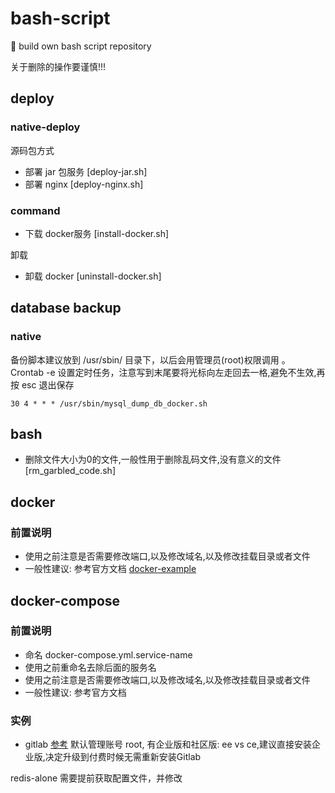 # bash-script
🧠 build own bash script repository

关于删除的操作要谨慎!!!



## deploy

### native-deploy
源码包方式
- 部署 jar 包服务 [deploy-jar.sh]
- 部署 nginx [deploy-nginx.sh]

### command
- 下载 docker服务 [install-docker.sh]

卸载
- 卸载 docker [uninstall-docker.sh]




## database backup

### native
   备份脚本建议放到 /usr/sbin/ 目录下，以后会用管理员(root)权限调用 。
   Crontab -e 设置定时任务，注意写到末尾要将光标向左走回去一格,避免不生效,再按 esc 退出保存

```
30 4 * * * /usr/sbin/mysql_dump_db_docker.sh
```





## bash

- 删除文件大小为0的文件,一般性用于删除乱码文件,没有意义的文件 [rm_garbled_code.sh]





## docker

### 前置说明
- 使用之前注意是否需要修改端口,以及修改域名,以及修改挂载目录或者文件
- 一般性建议: 参考官方文档
[docker-example](./notes/docker.md)







## docker-compose

### 前置说明
- 命名 docker-compose.yml.service-name
- 使用之前重命名去除后面的服务名
- 使用之前注意是否需要修改端口,以及修改域名,以及修改挂载目录或者文件
- 一般性建议: 参考官方文档

### 实例
- gitlab [参考](https://docs.gitlab.com/ee/install/docker.html#install-gitlab-using-docker-compose)
默认管理账号 root,
有企业版和社区版: ee vs ce,建议直接安装企业版,决定升级到付费时候无需重新安装Gitlab

redis-alone 需要提前获取配置文件，并修改
